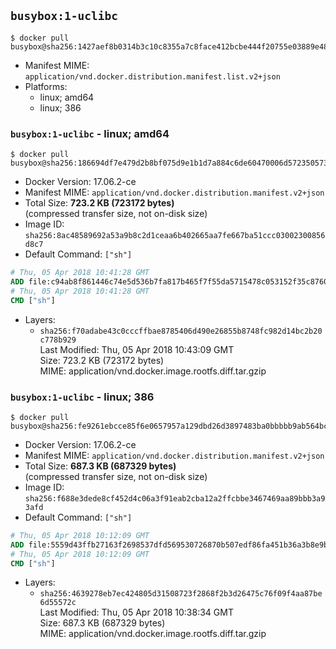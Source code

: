 ## `busybox:1-uclibc`

```console
$ docker pull busybox@sha256:1427aef8b0314b3c10c8355a7c8face412bcbe444f20755e03889e48a234bea3
```

-	Manifest MIME: `application/vnd.docker.distribution.manifest.list.v2+json`
-	Platforms:
	-	linux; amd64
	-	linux; 386

### `busybox:1-uclibc` - linux; amd64

```console
$ docker pull busybox@sha256:186694df7e479d2b8bf075d9e1b1d7a884c6de60470006d572350573bfa6dcd2
```

-	Docker Version: 17.06.2-ce
-	Manifest MIME: `application/vnd.docker.distribution.manifest.v2+json`
-	Total Size: **723.2 KB (723172 bytes)**  
	(compressed transfer size, not on-disk size)
-	Image ID: `sha256:8ac48589692a53a9b8c2d1ceaa6b402665aa7fe667ba51ccc03002300856d8c7`
-	Default Command: `["sh"]`

```dockerfile
# Thu, 05 Apr 2018 10:41:28 GMT
ADD file:c94ab8f861446c74e5d536b7fa817b465f7f55da5715478c053152f35c8760c3 in / 
# Thu, 05 Apr 2018 10:41:28 GMT
CMD ["sh"]
```

-	Layers:
	-	`sha256:f70adabe43c0cccffbae8785406d490e26855b8748fc982d14bc2b20c778b929`  
		Last Modified: Thu, 05 Apr 2018 10:43:09 GMT  
		Size: 723.2 KB (723172 bytes)  
		MIME: application/vnd.docker.image.rootfs.diff.tar.gzip

### `busybox:1-uclibc` - linux; 386

```console
$ docker pull busybox@sha256:fe9261ebcce85f6e0657957a129dbd26d3897483ba0bbbbb9ab564bc81041906
```

-	Docker Version: 17.06.2-ce
-	Manifest MIME: `application/vnd.docker.distribution.manifest.v2+json`
-	Total Size: **687.3 KB (687329 bytes)**  
	(compressed transfer size, not on-disk size)
-	Image ID: `sha256:f688e3dede8cf452d4c06a3f91eab2cba12a2ffcbbe3467469aa89bbb3a93afd`
-	Default Command: `["sh"]`

```dockerfile
# Thu, 05 Apr 2018 10:12:09 GMT
ADD file:5559d43ffb27163f2698537dfd569530726870b507edf86fa451b36a3b8e9b12 in / 
# Thu, 05 Apr 2018 10:12:09 GMT
CMD ["sh"]
```

-	Layers:
	-	`sha256:4639278eb7ec424805d31508723f2868f2b3d26475c76f09f4aa87be6d55572c`  
		Last Modified: Thu, 05 Apr 2018 10:38:34 GMT  
		Size: 687.3 KB (687329 bytes)  
		MIME: application/vnd.docker.image.rootfs.diff.tar.gzip
